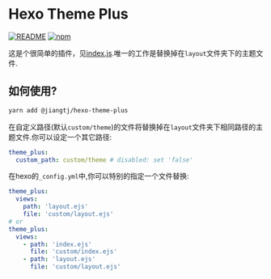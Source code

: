 # Hexo Theme Plus

[![README](https://img.shields.io/badge/README-ENGLISH-blue.svg?style=popout-square)](README.md)
[![npm](https://img.shields.io/npm/v/@jiangtj/hexo-theme-plus.svg?style=popout-square)](https://www.npmjs.com/package/@jiangtj/hexo-theme-plus)

这是个很简单的插件，见[index.js](index.js).唯一的工作是替换掉在`layout`文件夹下的主题文件.

## 如何使用?

```bash
yarn add @jiangtj/hexo-theme-plus
```

在自定义路径(默认`custom/theme`)的文件将替换掉在`layout`文件夹下相同路径的主题文件.你可以设定一个其它路径:
```yml
theme_plus:
  custom_path: custom/theme # disabled: set 'false'
```

在hexo的`_config.yml`中,你可以特别的指定一个文件替换:
```yml 
theme_plus:
  views:
    path: 'layout.ejs'
    file: 'custom/layout.ejs'
# or
theme_plus:
  views:
    - path: 'index.ejs'
      file: 'custom/index.ejs'
    - path: 'layout.ejs'
      file: 'custom/layout.ejs'
```
